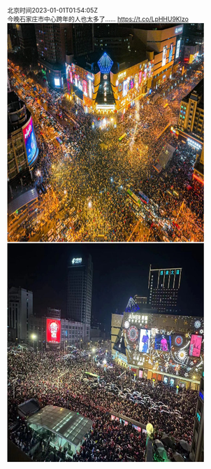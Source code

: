 北京时间2023-01-01T01:54:05Z<br>今晚石家庄市中心跨年的人也太多了…… https://t.co/LpHHU9Klzo<br><img src='/temp/image/2023/y-Month-1/1609246528442454016_0.jpg' width='450' height='500'><img src='/temp/image/2023/y-Month-1/1609246528442454016_1.jpg' width='450' height='500'><br><br>